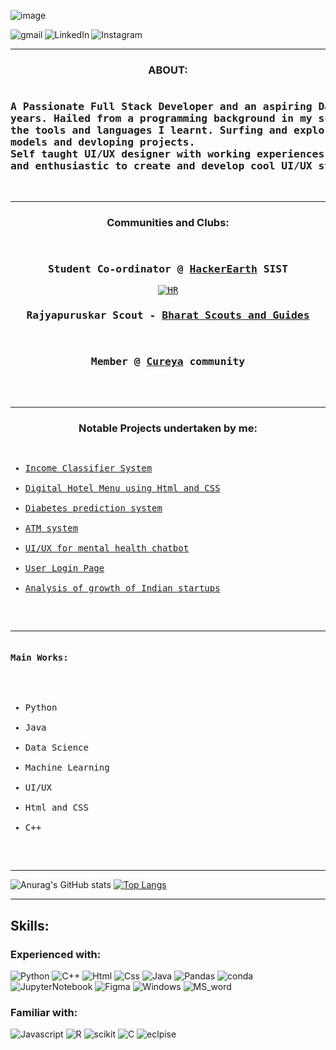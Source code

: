 ![image](https://user-images.githubusercontent.com/86396701/133918503-4ae3897e-4249-48d4-9e15-35ece2cb1726.png)

<a href="mailto:yashwant091827@gmail.com "><img align="left" alt="gmail" src="https://img.shields.io/badge/Gmail-D14836?style=for-the-badge&logo=gmail&logoColor=white"/></a>
<a href="https://www.linkedin.com/in/yashwant-saiarjun-s-v-478794197/"><img  align="left" alt="LinkedIn" src="https://img.shields.io/badge/linkedin-%230077B5.svg?style=for-the-badge&logo=linkedin&logoColor=white"/></a>
<a href="https://www.instagram.com/_thearjunsai_/"><img align="left" alt="Instagram" src="https://img.shields.io/badge/Instagram-%23E4405F.svg?style=for-the-badge&logo=Instagram&logoColor=white"/></a>
<br>
<hr>

<h3 align="center">ABOUT:</h3>
<pre>
<h3>A Passionate Full Stack Developer and an aspiring Data Scientist having coding experiences of 4+
years. Hailed from a programming background in my school. Experience in developing projects from 
the tools and languages I learnt. Surfing and exploring through Data Science and machine learning
models and devloping projects.
Self taught UI/UX designer with working experiences and a good knowledge of using Figma. Curious
and enthusiastic to create and develop cool UI/UX stuffs.</h3>
</pre>
<hr>
<h3 align="center">Communities and Clubs:</h3>
<pre>
<div align="center">
<h3>Student Co-ordinator @ <a href="https://www.hackerearth.com/">HackerEarth</a> SIST</h3><a href=""><img alt="HR" src="https://img.shields.io/badge/HackerEarth-%232C3454.svg?style=for-the-badge&logo=HackerEarth&logoColor=Blue"></a>
<h3>Rajyapuruskar Scout - <a href="http://www.bsgindia.org/ ">Bharat Scouts and Guides</a></h3>
<h3>Member @ <a href="https://www.cureya.in/">Cureya</a> community</h3>
</div>
</pre>
<hr>


<h3 align="center">Notable Projects undertaken by me:</h3>
<div>
<pre>
<ul>
<li><a href="https://github.com/YashwantSaiarjun/Income-Classifier-System">Income Classifier System</a></li>
<li><a href="https://github.com/YashwantSaiarjun/Digitel-Hotel-Menu">Digital Hotel Menu using Html and CSS</a></li>
<li><a href="https://github.com/YashwantSaiarjun/Diabetes-prediction-System">Diabetes prediction system</a></li>
<li><a href="https://github.com/YashwantSaiarjun/ATM-System">ATM system</a></li>
<li><a href="https://github.com/YashwantSaiarjun?tab=projects">UI/UX for mental health chatbot</a></li>
<li><a href="https://github.com/YashwantSaiarjun/User-Login-page">User Login Page</a></li>
<li><a href="https://github.com/YashwantSaiarjun/Analysizing-the-growth-of-Indain-startups">Analysis of growth of Indian startups</a></li>
</ul>
</pre>
 <hr>
 
<pre>
<h4>Main Works:</h4>
<ul>
<li>Python</li>
<li>Java</li>
<li>Data Science</li>
<li>Machine Learning</li>
<li>UI/UX</li>
<li>Html and CSS</li>
<li>C++</li>
</ul>
</pre>
<hr>


![Anurag's GitHub stats](https://github-readme-stats.vercel.app/api?username=YashwantSSaiarjun&show_icons=true&theme=radical)
  [![Top Langs](https://github-readme-stats.vercel.app/api/top-langs/?username=YashwantSSSaiarjun&layout=compact)](https://github.com/YashwantSaiarjun?tab=repositories)




<hr>
<h2>Skills:</h2>
<h3>Experienced with:</h3>

<img alt="Python" src="https://img.shields.io/badge/python-3670A0?style=for-the-badge&logo=python&logoColor=ffdd54"/>
<img alt="C++" src="https://img.shields.io/badge/c++-%2300599C.svg?style=for-the-badge&logo=c%2B%2B&logoColor=white"/>
<img alt="Html" src="https://img.shields.io/badge/html5-%23E34F26.svg?style=for-the-badge&logo=html5&logoColor=white"/>
<img alt="Css" src="https://img.shields.io/badge/css3-%231572B6.svg?style=for-the-badge&logo=css3&logoColor=white"/>
<img alt="Java" src="https://img.shields.io/badge/java-%23ED8B00.svg?style=for-the-badge&logo=java&logoColor=white"/>
<img alt="Pandas" src="https://img.shields.io/badge/pandas-%23150458.svg?style=for-the-badge&logo=pandas&logoColor=white"/>
 <img alt="conda" src="https://img.shields.io/badge/conda-342B029.svg?style=for-the-badge&logo=anaconda&logoColor=white"/>
<img alt="JupyterNotebook" src="https://img.shields.io/badge/jupyter-%23FA0F00.svg?style=for-the-badge&logo=jupyter&logoColor=white"/>
<img alt="Figma" src="https://img.shields.io/badge/figma-%23F24E1E.svg?style=for-the-badge&logo=figma&logoColor=white"/>

<img alt="Windows" src="https://img.shields.io/badge/Windows-0078D6?style=for-the-badge&logo=windows&logoColor=white"/>
<img alt="MS_word" src="https://img.shields.io/badge/Microsoft_Word-2B579A?style=for-the-badge&logo=microsoft-word&logoColor=white"/>
 
 <h3>Familiar with:</h3>
 <img alt="Javascript" src="https://img.shields.io/badge/javascript-%23323330.svg?style=for-the-badge&logo=javascript&logoColor=%23F7DF1E"/>
 <img alt="R" src="https://img.shields.io/badge/r-%23276DC3.svg?style=for-the-badge&logo=r&logoColor=white)"/>
 <img alt="scikit" src="https://img.shields.io/badge/scikit--learn-%23F7931E.svg?style=for-the-badge&logo=scikit-learn&logoColor=white"/>
 <img alt="C" src="https://img.shields.io/badge/c-%2300599C.svg?style=for-the-badge&logo=c&logoColor=white"/>
 <img alt="eclpise" src="https://img.shields.io/badge/Eclipse-FE7A16.svg?style=for-the-badge&logo=Eclipse&logoColor=white"/>
 





